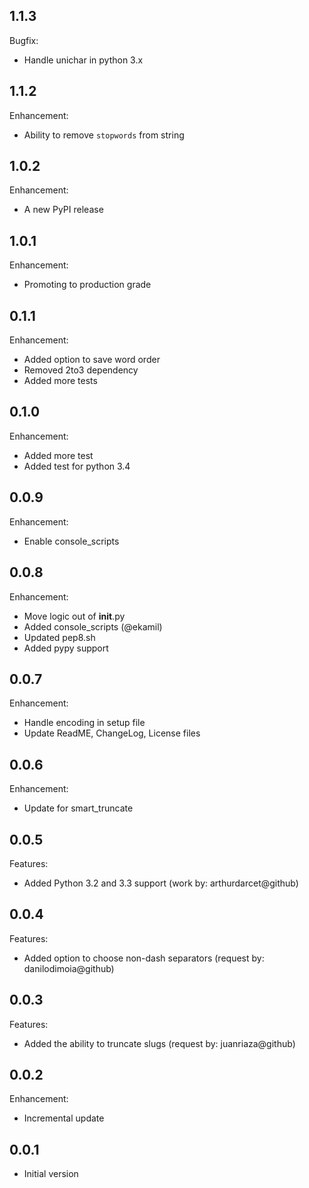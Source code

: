 ## 1.1.3

Bugfix:

  - Handle unichar in python 3.x


## 1.1.2

Enhancement:

  - Ability to remove `stopwords` from string


## 1.0.2

Enhancement:

  - A new PyPI release


## 1.0.1

Enhancement:

  - Promoting to production grade


## 0.1.1

Enhancement:

  - Added option to save word order
  - Removed 2to3 dependency
  - Added more tests


## 0.1.0

Enhancement:

  - Added more test
  - Added test for python 3.4


## 0.0.9

Enhancement:

  - Enable console_scripts


## 0.0.8

Enhancement:

  - Move logic out of __init__.py
  - Added console_scripts (@ekamil)
  - Updated pep8.sh
  - Added pypy support


## 0.0.7

Enhancement:

  - Handle encoding in setup file
  - Update ReadME, ChangeLog, License files


## 0.0.6

Enhancement:

  - Update for smart_truncate


## 0.0.5

Features:

  - Added Python 3.2 and 3.3 support (work by: arthurdarcet@github)


## 0.0.4

Features:

  - Added option to choose non-dash separators (request by: danilodimoia@github)


## 0.0.3

Features:

  - Added the ability to truncate slugs (request by: juanriaza@github)


## 0.0.2

Enhancement:

  - Incremental update


## 0.0.1

  - Initial version
